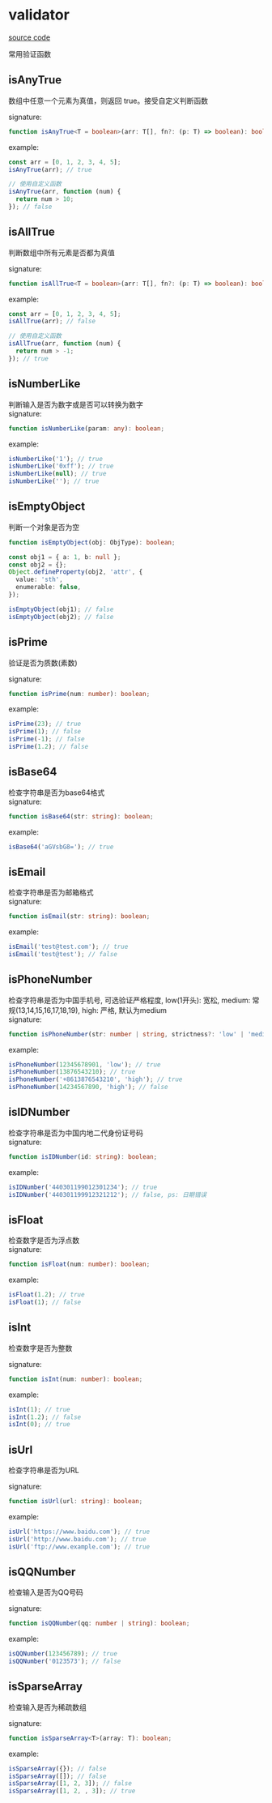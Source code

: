 # validator

[source code](https://github.com/CiroLee/utils-gear/blob/main/src/validator.ts)

常用验证函数

## isAnyTrue

数组中任意一个元素为真值，则返回 true。接受自定义判断函数

signature:

```typescript
function isAnyTrue<T = boolean>(arr: T[], fn?: (p: T) => boolean): boolean;
```

example:

```typescript
const arr = [0, 1, 2, 3, 4, 5];
isAnyTrue(arr); // true

// 使用自定义函数
isAnyTrue(arr, function (num) {
  return num > 10;
}); // false
```

## isAllTrue

判断数组中所有元素是否都为真值

signature:

```typescript
function isAllTrue<T = boolean>(arr: T[], fn?: (p: T) => boolean): boolean;
```

example:

```typescript
const arr = [0, 1, 2, 3, 4, 5];
isAllTrue(arr); // false

// 使用自定义函数
isAllTrue(arr, function (num) {
  return num > -1;
}); // true
```

## isNumberLike

判断输入是否为数字或是否可以转换为数字  
signature:

```typescript
function isNumberLike(param: any): boolean;
```

example:

```typescript
isNumberLike('1'); // true
isNumberLike('0xff'); // true
isNumberLike(null); // true
isNumberLike(''); // true
```

## isEmptyObject

判断一个对象是否为空

```ts
function isEmptyObject(obj: ObjType): boolean;
```

```ts
const obj1 = { a: 1, b: null };
const obj2 = {};
Object.defineProperty(obj2, 'attr', {
  value: 'sth',
  enumerable: false,
});

isEmptyObject(obj1); // false
isEmptyObject(obj2); // false
```

## isPrime

验证是否为质数(素数)

signature:

```typescript
function isPrime(num: number): boolean;
```

example:

```typescript
isPrime(23); // true
isPrime(1); // false
isPrime(-1); // false
isPrime(1.2); // false
```

## isBase64

检查字符串是否为base64格式  
signature:

```typescript
function isBase64(str: string): boolean;
```

example:

```typescript
isBase64('aGVsbG8='); // true
```

## isEmail

检查字符串是否为邮箱格式  
signature:

```typescript
function isEmail(str: string): boolean;
```

example:

```typescript
isEmail('test@test.com'); // true
isEmail('test@test'); // false
```

## isPhoneNumber

检查字符串是否为中国手机号, 可选验证严格程度, low(1开头): 宽松, medium: 常规(13,14,15,16,17,18,19), high: 严格, 默认为medium  
signature:

```typescript
function isPhoneNumber(str: number | string, strictness?: 'low' | 'medium' | 'high'): boolean;
```

example:

```typescript
isPhoneNumber(12345678901, 'low'); // true
isPhoneNumber(13876543210); // true
isPhoneNumber('+8613876543210', 'high'); // true
isPhoneNumber(14234567890, 'high'); // false
```

## isIDNumber

检查字符串是否为中国内地二代身份证号码  
signature:

```ts
function isIDNumber(id: string): boolean;
```

example:

```ts
isIDNumber('440301199012301234'); // true
isIDNumber('440301199912321212'); // false, ps: 日期错误
```

## isFloat

检查数字是否为浮点数  
signature:

```ts
function isFloat(num: number): boolean;
```

example:

```ts
isFloat(1.2); // true
isFloat(1); // false
```

## isInt

检查数字是否为整数

signature:

```ts
function isInt(num: number): boolean;
```

example:

```ts
isInt(1); // true
isInt(1.2); // false
isInt(0); // true
```

## isUrl

检查字符串是否为URL

signature:

```ts
function isUrl(url: string): boolean;
```

example:

```ts
isUrl('https://www.baidu.com'); // true
isUrl('http://www.baidu.com'); // true
isUrl('ftp://www.example.com'); // true
```

## isQQNumber

检查输入是否为QQ号码

signature:

```ts
function isQQNumber(qq: number | string): boolean;
```

example:

```ts
isQQNumber(123456789); // true
isQQNumber('0123573'); // false
```

## isSparseArray

检查输入是否为稀疏数组

signature:

```ts
function isSparseArray<T>(array: T): boolean;
```

example:

```ts
isSparseArray({}); // false
isSparseArray([]); // false
isSparseArray([1, 2, 3]); // false
isSparseArray([1, 2, , 3]); // true
```
